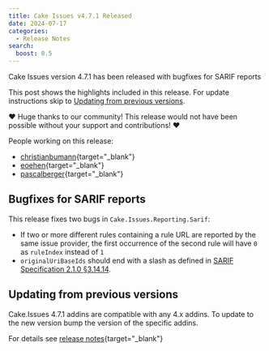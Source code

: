 ```yaml
---
title: Cake Issues v4.7.1 Released
date: 2024-07-17
categories:
  - Release Notes
search:
  boost: 0.5
---
```


Cake Issues version 4.7.1 has been released with bugfixes for SARIF reports

<!-- more -->

This post shows the highlights included in this release.
For update instructions skip to [Updating from previous versions](#updating-from-previous-versions).

❤ Huge thanks to our community! This release would not have been possible without your support and contributions! ❤

People working on this release:

* [christianbumann](https://github.com/christianbumann){target="_blank"}
* [eoehen](https://github.com/eoehen){target="_blank"}
* [pascalberger](https://github.com/pascalberger){target="_blank"}

## Bugfixes for SARIF reports

This release fixes two bugs in `Cake.Issues.Reporting.Sarif`:

* If two or more different rules containing a rule URL are reported by the same issue provider,
  the first occurrence of the second rule will have `0` as `ruleIndex` instead of `1`
* `originalUriBaseIds` should end with a slash as defined in [SARIF Specification 2.1.0 §3.14.14].

## Updating from previous versions

Cake.Issues 4.7.1 addins are compatible with any 4.x addins.
To update to the new version bump the version of the specific addins.

For details see [release notes](https://github.com/cake-contrib/Cake.Issues/releases/tag/4.7.1){target="_blank"}

[SARIF Specification 2.1.0 §3.14.14]: https://docs.oasis-open.org/sarif/sarif/v2.1.0/os/sarif-v2.1.0-os.html#_Toc34317431

